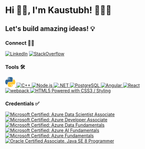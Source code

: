 <!--
**LordKa0S/LordKa0S** is a ✨ _special_ ✨ repository because its `README.md` (this file) appears on your GitHub profile.

Here are some ideas to get you started:

- 🔭 I’m currently working on ...
- 🌱 I’m currently learning ...
- 👯 I’m looking to collaborate on ...
- 🤔 I’m looking for help with ...
- 💬 Ask me about ...
- 📫 How to reach me: ...
- 😄 Pronouns: ...
- ⚡ Fun fact: ...
-->

# Hi 👋🏽, I'm Kaustubh! 👨🏾‍💻
## Let's build amazing ideas! 💡
### Connect 🤝🏽
<a href="https://www.linkedin.com/in/kaustubhbadrike/" target="_blank"><img src="https://content.linkedin.com/content/dam/me/business/en-us/amp/brand-site/v2/bg/LI-Bug.svg.original.svg" height="32" alt="LinkedIn"  title="LinkedIn" /></a>
<a href="https://stackoverflow.com/users/8944414/kaustubh-badrike" target="_blank"><img src="https://raw.githubusercontent.com/StackExchange/Stacks-Icons/production/src/Icon/LogoGlyph.svg" height="32" alt="StackOverflow" title="StackOverflow" /></a>
### Tools 🛠
<a href="https://www.python.org/" target="_blank">
  <img src="https://raw.githubusercontent.com/python/cpython/main/PC/icons/logo.svg" height="32" alt="Python" title="Python" />
</a>
<a href="https://isocpp.org/" target="_blank">
  <img src="https://raw.githubusercontent.com/isocpp/logos/master/cpp_logo.svg" height="32" alt="C++" title="C++" />
</a>
<a href="https://nodejs.org/" target="_blank">
  <img src="https://nodejs.org/static/images/logo-hexagon.svg" height="32" alt="Node.js" title="Node.js" />
</a>
<a href="https://dotnet.microsoft.com/" target="_blank">
  <img src="https://raw.githubusercontent.com/dotnet/brand/main/logo/dotnet-logo.svg" height="32" alt=".NET" title=".NET" />
</a>
<a href="https://www.postgresql.org/" target="_blank">
  <img src="https://wiki.postgresql.org/images/a/a4/PostgreSQL_logo.3colors.svg" height="32" alt="PostgreSQL" title="PostgreSQL" />
</a>
<a href="https://angular.io/" target="_blank">
  <img src="https://angular.io/assets/images/logos/angular/angular.svg" height="32" alt="Angular" title="Angular" />
</a>
<a href="https://reactjs.org/" target="_blank">
  <img src="https://raw.githubusercontent.com/reactjs/reactjs.org/main/src/icons/logo.svg" height="32" alt="React" title="React" />
</a>
<a href="https://webpack.js.org/" target="_blank">
  <img src="https://raw.githubusercontent.com/webpack/media/master/logo/icon.svg" height="32" alt="webpack" title="webpack" />
</a>
<a href="http://www.w3.org/html/logo/">
  <img src="https://www.w3.org/html/logo/badge/html5-badge-h-css3.png" height="32" alt="HTML5 Powered with CSS3 / Styling" title="HTML5 Powered with CSS3 / Styling">
</a>

### Credentials ✅
<!--START_SECTION:badges-->

[![Microsoft Certified: Azure Data Scientist Associate](https://images.credly.com/size/110x110/images/5c8fca38-b0d2-49e5-9ad2-f3f8e79b327f/azure-data-scientist-associate-600x600.png)](http://www.credly.com/badges/04448282-526f-40a1-9902-b4e5bd6a28a3 "Microsoft Certified: Azure Data Scientist Associate")
[![Microsoft Certified: Azure Developer Associate](https://images.credly.com/size/110x110/images/63316b60-f62d-4e51-aacc-c23cb850089c/azure-developer-associate-600x600.png)](http://www.credly.com/badges/e6a1d6b1-9774-4174-b281-b7682322a426 "Microsoft Certified: Azure Developer Associate")
[![Microsoft Certified: Azure Data Fundamentals](https://images.credly.com/size/110x110/images/70eb1e3f-d4de-4377-a062-b20fb29594ea/azure-data-fundamentals-600x600.png)](http://www.credly.com/badges/fe1a56f4-572e-47e1-9fe9-56f8f688a2ab "Microsoft Certified: Azure Data Fundamentals")
[![Microsoft Certified: Azure AI Fundamentals](https://images.credly.com/size/110x110/images/4136ced8-75d5-4afb-8677-40b6236e2672/azure-ai-fundamentals-600x600.png)](http://www.credly.com/badges/01aaa1a5-b3d4-4b2f-81e5-21e32c4c8c82 "Microsoft Certified: Azure AI Fundamentals")
[![Microsoft Certified: Azure Fundamentals](https://images.credly.com/size/110x110/images/6a254dad-77e5-4e71-8049-94e5c7a15981/azure-fundamentals-600x600.png)](http://www.credly.com/badges/0a89c1fe-a1b4-4829-ab8d-d81e9b18e684 "Microsoft Certified: Azure Fundamentals")
[![Oracle Certified Associate, Java SE 8 Programmer](https://images.credly.com/size/110x110/images/a9848abf-f8bd-474d-a9b4-6086da11a916/Oracle_Associates_Badge__1_.png)](http://www.credly.com/badges/d159eb3c-25f9-4b30-aa1f-3a370d4ce4ea "Oracle Certified Associate, Java SE 8 Programmer")
<!--END_SECTION:badges-->
